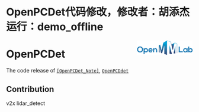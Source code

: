 # OpenPCDet代码修改，修改者：胡添杰 运行：demo_offline

<img src="docs/open_mmlab.png" align="right" width="30%">

# OpenPCDet

The  code release of [`[OpenPCDet_Note]`](https://github.com/jjw-DL/OpenPCDet-Noted), [`OpenPCDdet`](https://github.com/open-mmlab/OpenPCDet)

## Contribution
v2x lidar_detect 

